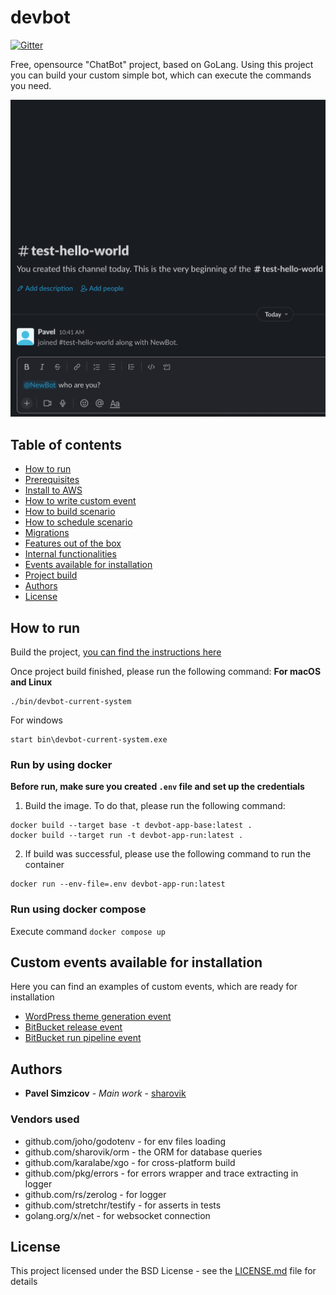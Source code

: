 # devbot
[![Gitter](https://badges.gitter.im/devbot-tool/community.svg)](https://gitter.im/devbot-tool/community?utm_source=badge&utm_medium=badge&utm_campaign=pr-badge)

Free, opensource "ChatBot" project, based on GoLang. Using this project you can build your custom simple bot, which can execute the commands you need.

![demo-who-are-you](documentation/images/demo-who-are-you.gif)

## Table of contents
- [How to run](#how-to-run)
- [Prerequisites](documentation/prerequisites.md)
- [Install to AWS](documentation/terraform-aws-setup.md)
- [How to write custom event](documentation/events.md)
- [How to build scenario](documentation/scenarios.md)
- [How to schedule scenario](documentation/schedules.md)
- [Migrations](documentation/migrations.md)
- [Features out of the box](documentation/features-out-of-the-box.md)
- [Internal functionalities](documentation/available-features.md)
- [Events available for installation](#custom-events-available-for-installation)
- [Project build](documentation/build.md)
- [Authors](#authors)
- [License](#license)

## How to run

Build the project, [you can find the instructions here](documentation/build.md)

Once project build finished, please run the following command:
**For macOS and Linux**
``` 
./bin/devbot-current-system
```
For windows
``` 
start bin\devbot-current-system.exe
```

### Run by using docker
**Before run, make sure you created `.env` file and set up the credentials**

1. Build the image. To do that, please run the following command:
``` 
docker build --target base -t devbot-app-base:latest .
docker build --target run -t devbot-app-run:latest .
```
2. If build was successful, please use the following command to run the container
```
docker run --env-file=.env devbot-app-run:latest
```

### Run using docker compose
Execute command `docker compose up`

## Custom events available for installation
Here you can find an examples of custom events, which are ready for installation
- [WordPress theme generation event](https://github.com/sharovik/themer-wordpress-event)
- [BitBucket release event](https://github.com/sharovik/bitbucket-release-event)
- [BitBucket run pipeline event](https://github.com/sharovik/bitbucket-run-pipeline)

## Authors
* **Pavel Simzicov** - *Main work* - [sharovik](https://github.com/sharovik)

### Vendors used
* github.com/joho/godotenv - for env files loading
* github.com/sharovik/orm - the ORM for database queries
* github.com/karalabe/xgo - for cross-platform build
* github.com/pkg/errors - for errors wrapper and trace extracting in logger
* github.com/rs/zerolog - for logger
* github.com/stretchr/testify - for asserts in tests
* golang.org/x/net - for websocket connection

## License
This project licensed under the BSD License - see the [LICENSE.md](LICENSE.md) file for details
